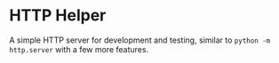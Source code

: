 # HTTP Helper

A simple HTTP server for development and testing, similar to `python -m http.server` with a few more features.
